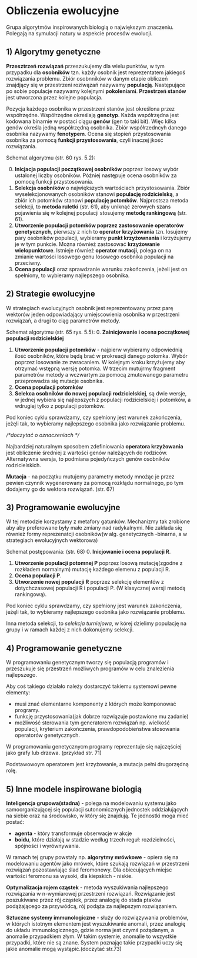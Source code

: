 # Obliczenia ewolucyjne

Grupa algorytmów inspirowanych biologią o największym znaczeniu. Polegają na symulacji natury w aspekcie procesów ewolucji.

## 1) Algorytmy genetyczne

**Przesztrzeń rozwiązań** przeszukujemy dla wielu punktów, w tym przypadku dla **osobników** tzn. każdy osobnik jest reprezentatem jakiegoś rozwiązania problemu. Zbiór osobnników w danym etapie obliczeń znajdjący się w przestrzeni roziwązań nazywamy **populacją**. Następujące po sobie populacje nazywamy kolejnymi **pokoleniami**. **Przestrzeń stanów** jest utworzona przez kolejne populacja.

Pozycja każdego osobnika w przestrzeni stanów jest określona przez współrzędne. Współrzędne określają **genotyp**. Każda współrzędna jest kodowana binarnie w postaci ciągu **genów** (gen to taki bit). Więc kilka genów określa jedną współrzędną osobnika. Zbiór współrzedncyh danego osobnika nazywamy **fenotypem**. Ocena się stopień przystosowania osobnika za pomocą **funkcji przystosowania**, czyli inaczej jkość rozwiązania.

Schemat algorytmu (str. 60 rys. 5.2):

0. **Inicjacja populacji początkowej osobników** poprzez losowy wybór ustalonej liczby osobników. Póżniej następuje ocena osobników za pomocą funkcji przystosowania.
1. **Selekcja osobników** o największych wartościach przystosowania. Zbiór wyselekcjonowanych osobników stanowi **populację rodzicielską**, a zbiór ich potomków stanowi **populację potomków**. Najprostsza metoda selekcji, to **metoda ruletki** (str. 61), aby uniknąć zerowych szans pojawienia się w kolejnej populacji stosujemy **metodę rankingową** (str. 61).
2. **Utworzenie populacji potomków poprzez zastosowanie operatorów genetycznych**, pierwszy z nich to **operator krzyżowania** tzn. losujemy pary osobników populacji, wybieramy **punkt krzyżownania** i krzyżujemy je w tym punkcie. Można również zastosować **krzyżowanie wielopunktowe**. Istnieje również **operator mutacji**, polega on na zmianie wartości losowego genu losowego osobnika populacji na przeciwny.
3. **Ocena populacji** oraz sprawdzanie warunku zakończenia, jeżeli jest on spełniony, to wybieramy najlepszego osobnika.

## 2) Strategie ewolucyjne

W strategiach ewolucyjnych osobnik jest reprezentowany przez parę wektorów jeden odpowiadający umiejscowienia osobnika w przestrzeni rozwiązań, a drugi to ciąg parametrów metody.

Schemat algorytmu (str. 65 rys. 5.5):
0. **Zainicjowanie i ocena początkowej populacji rodzicielskiej**
1. **Utworzenie populacji potomków** - najpierw wybieramy odpowiednią ilość osobników, które będą brać w prokreacji danego potomka. Wybór poprzez losowanie ze zwracaniem. W kolejnym kroku krzyżujemy aby otrzymać wstępną wersję potomka. W trzecim mutujrmy fragment parametrów metody a wczwartym za pomocą zmutowanego parametru przeprowadza się mutacje osobnika.
2. **Ocena populacji potomków**
3. **Selekca osobników do nowej populacji rodzicielskiej**, są dwie wersje, w jednej wybiera się najlepszych z populacji rodzicielskiej i potomków, a wdrugiej tylko z populacji potomków. 

Pod koniec cyklu sprawdzamy, czy spełniony jest warunek zakończenia, jeżęli tak, to wybieramy najlepszego osobnika jako rozwiązanie problemu.

*/\*doczytać o oznaczeniach \*/*

Najbardziej naturalnym sposobem zdefiniowania **operatora krzyżowania** jest obliczenie średniej z wartości genów należących do rodziców. Alternatywna wersja, to podmiana pojedyńczych genów osobników rodzicielskich.

**Mutacja** - na początku mutujemy parametry metody mnożąc je przez pewien czynnik wygenerowany za pomocą rozkłądu normalnego, po tym dodajemy go do wektora rozwiązań. (str. 67)

## 3) Programowanie ewolucyjne

W tej metodzie korzystamy z metafory gatunków. Mechanizmy tak zrobione aby aby preferowane były małe zmiany nad radykalnymi. Nie zakłada się również formy reprezenatcji osobników(w alg. genetycznych -binarna, a w strategiach ewolucyjnych wektorowa)

Schemat postępowania: (str. 68)
0. **Inicjowanie i ocena populacji R**.
1. **Utworzenie populacji potomnej P** poprzez losową mutację(zgodne z rozkładem normalnym) mutację każdego elemenu z populacji R.
2. **Ocena populacji P**.
3. **Utworzenie nowej populacji R** poprzez selekcję elementów z dotychczasowej populacji R i populacji P. (W klasycznej wersji metodą rankingową). 

Pod koniec cyklu sprawdzamy, czy spełniony jest warunek zakończenia, jeżęli tak, to wybieramy najlepszego osobnika jako rozwiązanie problemu.

Inna metoda selekcji, to *selekcja turniejowa*, w kórej dzielimy populację na grupy i w ramach każdej z nich dokonujemy selekcji.

## 4) Programowanie genetyczne

W programowaniu genetycznym tworzy się populacją programów i przeszukuje się przestrzeń możliwych programów w celu znalezienia najlepszego.

Aby coś takiego działało należy dostarczyć takiemu systemowi pewne elementy:
- musi znać elementarne komponenty z których może komponować programy.
- funkcję przystosowania(jak dobrze rozwiązuje postawione mu zadanie)
- możliwość sterowania tym generatorem rozwiązań np. wielkość populacji, kryterium zakończenia, prawdopodobieństwa stosowania operatorów genetycznych.

W programowaniu genetycznycm programy reprezentuje się najczęściej jako grafy lub drzewa. (przykład str. 71)

Podstawowoym operatorem jest krzyżowanie, a mutacja pełni drugorzędną rolę.

## 5) Inne modele inspirowane biologią

 **Inteligencja grupowa(stadna)** - polega na modelowaniu systemu jako samoorganizującej się populacji sutonomicznych jednostek oddziałujących na siebie oraz na środowisko, w który się znajdują. Te jednostki moga mieć postać:
 - **agenta** - który transformuje obserwacje w akcje
 - **boidu**, które działają w stadzie według trzech reguł: rozdzielności, spójności i wyrównywania.
 
 W ramach tej grupy powstały np. **algorytmy mrówkowe** - opiera się na modelowaniu agentów jako mrówek, które szukają rozwiązań w przestrzeni rozwiązań pozostawiając ślad feromonowy. Dla obiecujących miejsc wartości feromonu sa wysoki, dla kiepskich - niskie.
 
 **Optymalizacja rojem cząstek** - metoda wyszukiwania najlepszego rozwiązania w n-wymiarowej przestrzeni rozwiązań. Rozwiązanie jest poszukiwane przez rój cząstek, przez analogię do stada ptaków podążającego za przywódcą, rój podąża za najlepszym rozwiązaniem.
 
 **Sztuczne systemy immunologiczne** - służy do rozwiązywania problemów, w których istotnym elementem jest wyszukiwanie anomali, przez analogię do układu immunologicznego, gdzie norma jest czymś pożądanym, a anomalie przypadkiem złym. W takim systemie, anomalie to wszystkie przypadki, które nie są znane. System poznając takie przypadki uczy się jakie anomalie mogą wystąpić.(doczytać str.73) 
